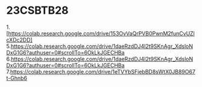 # 23CSBTB28
1.[https://colab.research.google.com/drive/153OvVaQrPVB0PwnM2funCvUZlcXDc2DD]
5.https://colab.research.google.com/drive/1daeRzdDJ4l2t9SKnAgr_XdsloNDxG1G6?authuser=0#scrollTo=6OkLkJGECHBa
6.https://colab.research.google.com/drive/1daeRzdDJ4l2t9SKnAgr_XdsloNDxG1G6?authuser=0#scrollTo=6OkLkJGECHBa
7.https://colab.research.google.com/drive/1eTVYbSFjebBD8sWtX0JB89O67t-Ghnb6
